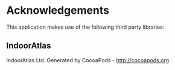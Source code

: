 # Acknowledgements
This application makes use of the following third party libraries:

## IndoorAtlas

IndoorAtlas Ltd.
Generated by CocoaPods - http://cocoapods.org
